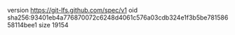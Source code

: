 version https://git-lfs.github.com/spec/v1
oid sha256:93401eb4a776870072c6248d4061c576a03cdb324e1f3b5be78158658114bee1
size 19154
